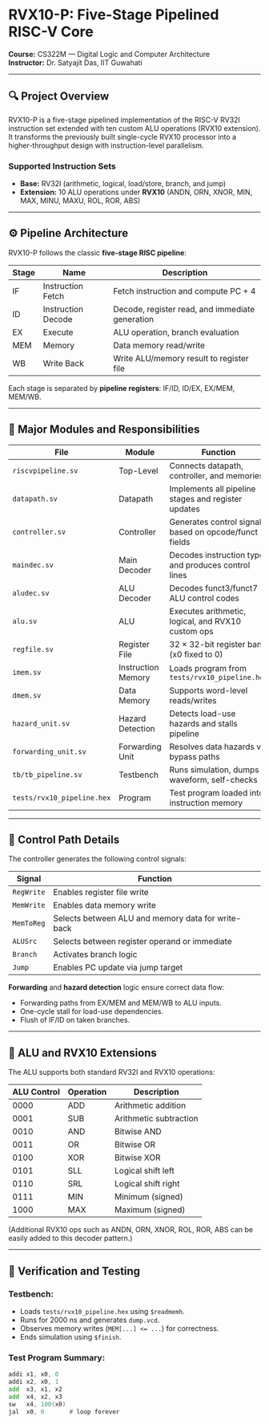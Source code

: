 # RVX10-P: Five-Stage Pipelined RISC-V Core

**Course:** CS322M — Digital Logic and Computer Architecture  
**Instructor:** Dr. Satyajit Das, IIT Guwahati  
 

---

## 🔍 Project Overview

RVX10-P is a five-stage pipelined implementation of the RISC-V RV32I instruction set extended with ten custom ALU operations (RVX10 extension).  
It transforms the previously built single-cycle RVX10 processor into a higher-throughput design with instruction-level parallelism.

### Supported Instruction Sets
- **Base:** RV32I (arithmetic, logical, load/store, branch, and jump)
- **Extension:** 10 ALU operations under **RVX10** (ANDN, ORN, XNOR, MIN, MAX, MINU, MAXU, ROL, ROR, ABS)

---

## ⚙️ Pipeline Architecture

RVX10-P follows the classic **five-stage RISC pipeline**:

| Stage | Name | Description |
|-------|------|--------------|
| IF | Instruction Fetch | Fetch instruction and compute PC + 4 |
| ID | Instruction Decode | Decode, register read, and immediate generation |
| EX | Execute | ALU operation, branch evaluation |
| MEM | Memory | Data memory read/write |
| WB | Write Back | Write ALU/memory result to register file |

Each stage is separated by **pipeline registers**: IF/ID, ID/EX, EX/MEM, MEM/WB.

---

## 🧩 Major Modules and Responsibilities

| File | Module | Function |
|------|---------|-----------|
| `riscvpipeline.sv` | Top-Level | Connects datapath, controller, and memories |
| `datapath.sv` | Datapath | Implements all pipeline stages and register updates |
| `controller.sv` | Controller | Generates control signals based on opcode/funct fields |
| `maindec.sv` | Main Decoder | Decodes instruction type and produces control lines |
| `aludec.sv` | ALU Decoder | Decodes funct3/funct7 → ALU control codes |
| `alu.sv` | ALU | Executes arithmetic, logical, and RVX10 custom ops |
| `regfile.sv` | Register File | 32 × 32-bit register bank (x0 fixed to 0) |
| `imem.sv` | Instruction Memory | Loads program from `tests/rvx10_pipeline.hex` |
| `dmem.sv` | Data Memory | Supports word-level reads/writes |
| `hazard_unit.sv` | Hazard Detection | Detects load-use hazards and stalls pipeline |
| `forwarding_unit.sv` | Forwarding Unit | Resolves data hazards via bypass paths |
| `tb/tb_pipeline.sv` | Testbench | Runs simulation, dumps waveform, self-checks |
| `tests/rvx10_pipeline.hex` | Program | Test program loaded into instruction memory |

---

## 🧠 Control Path Details

The controller generates the following control signals:

| Signal | Function |
|---------|-----------|
| `RegWrite` | Enables register file write |
| `MemWrite` | Enables data memory write |
| `MemToReg` | Selects between ALU and memory data for write-back |
| `ALUSrc` | Selects between register operand or immediate |
| `Branch` | Activates branch logic |
| `Jump` | Enables PC update via jump target |

**Forwarding** and **hazard detection** logic ensure correct data flow:
- Forwarding paths from EX/MEM and MEM/WB to ALU inputs.
- One-cycle stall for load-use dependencies.
- Flush of IF/ID on taken branches.

---

## 🧮 ALU and RVX10 Extensions

The ALU supports both standard RV32I and RVX10 operations:

| ALU Control | Operation | Description |
|--------------|------------|-------------|
| 0000 | ADD | Arithmetic addition |
| 0001 | SUB | Arithmetic subtraction |
| 0010 | AND | Bitwise AND |
| 0011 | OR | Bitwise OR |
| 0100 | XOR | Bitwise XOR |
| 0101 | SLL | Logical shift left |
| 0110 | SRL | Logical shift right |
| 0111 | MIN | Minimum (signed) |
| 1000 | MAX | Maximum (signed) |

(Additional RVX10 ops such as ANDN, ORN, XNOR, ROL, ROR, ABS can be easily added to this decoder pattern.)

---

## 🧰 Verification and Testing

### Testbench:
- Loads `tests/rvx10_pipeline.hex` using `$readmemh`.
- Runs for 2000 ns and generates `dump.vcd`.
- Observes memory writes (`MEM[...] <= ...`) for correctness.
- Ends simulation using `$finish`.

### Test Program Summary:
```asm
addi x1, x0, 0
addi x2, x0, 1
add  x3, x1, x2
add  x4, x2, x3
sw   x4, 100(x0)
jal  x0, 0       # loop forever

